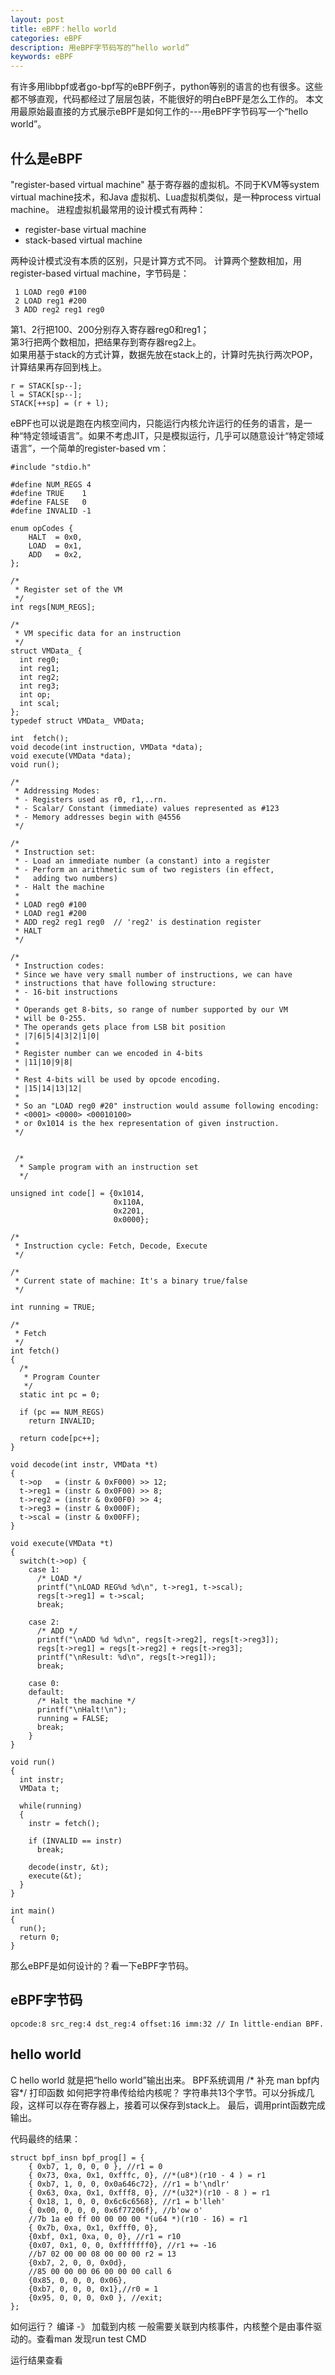 ```yaml
---
layout: post
title: eBPF：hello world
categories: eBPF
description: 用eBPF字节码写的“hello world”
keywords: eBPF
---
```


有许多用libbpf或者go-bpf写的eBPF例子，python等别的语言的也有很多。这些都不够直观，代码都经过了层层包装，不能很好的明白eBPF是怎么工作的。
本文用最原始最直接的方式展示eBPF是如何工作的---用eBPF字节码写一个“hello world”。

## 什么是eBPF

"register-based virtual machine" 基于寄存器的虚拟机。不同于KVM等system virtual machine技术，和Java 虚拟机、Lua虚拟机类似，是一种process virtual machine。
进程虚拟机最常用的设计模式有两种：
- register-base virtual machine 
- stack-based virtual machine
  
两种设计模式没有本质的区别，只是计算方式不同。 
计算两个整数相加，用register-based virtual machine，字节码是： 
```
 1 LOAD reg0 #100
 2 LOAD reg1 #200
 3 ADD reg2 reg1 reg0
```
第1、2行把100、200分别存入寄存器reg0和reg1；  
第3行把两个数相加，把结果存到寄存器reg2上。  
如果用基于stack的方式计算，数据先放在stack上的，计算时先执行两次POP，计算结果再存回到栈上。  
```
r = STACK[sp--];
l = STACK[sp--];
STACK[++sp] = (r + l);
``` 
eBPF也可以说是跑在内核空间内，只能运行内核允许运行的任务的语言，是一种“特定领域语言”。如果不考虑JIT，只是模拟运行，几乎可以随意设计“特定领域语言”，一个简单的register-based vm：

```
#include "stdio.h"
 
#define NUM_REGS 4
#define TRUE    1
#define FALSE   0
#define INVALID -1
  
enum opCodes {
    HALT  = 0x0,
    LOAD  = 0x1,
    ADD   = 0x2,
};
 
/*
 * Register set of the VM
 */
int regs[NUM_REGS];
 
/*
 * VM specific data for an instruction
 */
struct VMData_ {
  int reg0;
  int reg1;
  int reg2;
  int reg3;
  int op;
  int scal;
};
typedef struct VMData_ VMData;
 
int  fetch();
void decode(int instruction, VMData *data);
void execute(VMData *data);
void run();
 
/*
 * Addressing Modes:
 * - Registers used as r0, r1,..rn.
 * - Scalar/ Constant (immediate) values represented as #123
 * - Memory addresses begin with @4556
 */
 
/*
 * Instruction set:
 * - Load an immediate number (a constant) into a register
 * - Perform an arithmetic sum of two registers (in effect,
 *   adding two numbers)
 * - Halt the machine
 *
 * LOAD reg0 #100
 * LOAD reg1 #200
 * ADD reg2 reg1 reg0  // 'reg2' is destination register
 * HALT
 */
 
/*
 * Instruction codes:
 * Since we have very small number of instructions, we can have
 * instructions that have following structure:
 * - 16-bit instructions
 *
 * Operands get 8-bits, so range of number supported by our VM
 * will be 0-255.
 * The operands gets place from LSB bit position
 * |7|6|5|4|3|2|1|0|
 *
 * Register number can we encoded in 4-bits 
 * |11|10|9|8|
 *
 * Rest 4-bits will be used by opcode encoding.
 * |15|14|13|12|
 *
 * So an "LOAD reg0 #20" instruction would assume following encoding:
 * <0001> <0000> <00010100>
 * or 0x1014 is the hex representation of given instruction.
 */
 
 
 /*
  * Sample program with an instruction set
  */
 
unsigned int code[] = {0x1014,
                       0x110A,
                       0x2201,
                       0x0000};
 
/*
 * Instruction cycle: Fetch, Decode, Execute
 */
 
/*
 * Current state of machine: It's a binary true/false
 */
 
int running = TRUE;
 
/*
 * Fetch
 */
int fetch()
{
  /*
   * Program Counter
   */
  static int pc = 0;
 
  if (pc == NUM_REGS)
    return INVALID;
 
  return code[pc++];
}
 
void decode(int instr, VMData *t)
{
  t->op   = (instr & 0xF000) >> 12;
  t->reg1 = (instr & 0x0F00) >> 8;
  t->reg2 = (instr & 0x00F0) >> 4;
  t->reg3 = (instr & 0x000F);
  t->scal = (instr & 0x00FF);
}
 
void execute(VMData *t)
{
  switch(t->op) {
    case 1:
      /* LOAD */
      printf("\nLOAD REG%d %d\n", t->reg1, t->scal);
      regs[t->reg1] = t->scal;
      break;
 
    case 2:
      /* ADD */
      printf("\nADD %d %d\n", regs[t->reg2], regs[t->reg3]);
      regs[t->reg1] = regs[t->reg2] + regs[t->reg3];
      printf("\nResult: %d\n", regs[t->reg1]);
      break;
 
    case 0:
    default:
      /* Halt the machine */
      printf("\nHalt!\n");
      running = FALSE;
      break;
    }
}
 
void run()
{
  int instr;
  VMData t;
 
  while(running)
  {
    instr = fetch();
 
    if (INVALID == instr)
      break;
 
    decode(instr, &t);
    execute(&t);
  }
}
 
int main()
{
  run();
  return 0;
}
```

那么eBPF是如何设计的？看一下eBPF字节码。

## eBPF字节码

`opcode:8 src_reg:4 dst_reg:4 offset:16 imm:32 // In little-endian BPF.` 

## hello world

C hello world
就是把“hello world”输出出来。
BPF系统调用
/* 补充 man bpf内容*/
打印函数
如何把字符串传给给内核呢？
字符串共13个字节。可以分拆成几段，这样可以存在寄存器上，接着可以保存到stack上。
最后，调用print函数完成输出。

代码最终的结果：

```
struct bpf_insn bpf_prog[] = {
    { 0xb7, 1, 0, 0, 0 }, //r1 = 0
    { 0x73, 0xa, 0x1, 0xfffc, 0}, //*(u8*)(r10 - 4 ) = r1
    { 0xb7, 1, 0, 0, 0x0a646c72}, //r1 = b'\ndlr'
    { 0x63, 0xa, 0x1, 0xfff8, 0}, //*(u32*)(r10 - 8 ) = r1
    { 0x18, 1, 0, 0, 0x6c6c6568}, //r1 = b'lleh'
    { 0x00, 0, 0, 0, 0x6f77206f}, //b'ow o'
    //7b 1a e0 ff 00 00 00 00 *(u64 *)(r10 - 16) = r1
    { 0x7b, 0xa, 0x1, 0xfff0, 0}, 
    {0xbf, 0x1, 0xa, 0, 0}, //r1 = r10
    {0x07, 0x1, 0, 0, 0xfffffff0}, //r1 += -16
    //b7 02 00 00 08 00 00 00 r2 = 13
    {0xb7, 2, 0, 0, 0x0d},
    //85 00 00 00 06 00 00 00 call 6
    {0x85, 0, 0, 0, 0x06},
    {0xb7, 0, 0, 0, 0x1},//r0 = 1
    {0x95, 0, 0, 0, 0x0 }, //exit;
};
```

如何运行？
编译 -》 加载到内核
一般需要关联到内核事件，内核整个是由事件驱动的。查看man 发现run test CMD

运行结果查看
